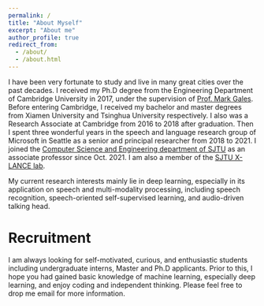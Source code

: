 ```yaml
---
permalink: /
title: "About Myself"
excerpt: "About me"
author_profile: true
redirect_from: 
  - /about/
  - /about.html
---
```


I have been very fortunate to study and live in many great cities over the past decades. I received my Ph.D degree from the Engineering Department of Cambridge University in 2017, under the supervision of [Prof. Mark Gales](http://mi.eng.cam.ac.uk/~mjfg/). Before entering Cambridge, I received my bachelor and master degrees from Xiamen University and Tsinghua University respectively. I also was a Research Associate at Cambridge from 2016 to 2018 after graduation. Then I spent three wonderful years in the speech and language research group of Microsoft in Seattle as a senior and principal researcher from 2018 to 2021. I joined the [Computer Science and Engineering department of SJTU](https://www.cs.sjtu.edu.cn/) as an associate
professor since Oct. 2021. I am also a member of the [SJTU X-LANCE lab](https://x-lance.sjtu.edu.cn/en).  

My current research interests mainly lie in deep learning, especially in its application on speech and multi-modality processing, including speech recognition, speech-oriented self-supervised learning, and audio-driven talking head.  


Recruitment
======
I am always looking for self-motivated, curious, and enthusiastic students including undergraduate interns, Master and Ph.D applicants. Prior to this, I hope you had gained basic knowledge of machine learning, especially deep learning, and enjoy coding and independent thinking. Please feel free to drop me email for more information.
